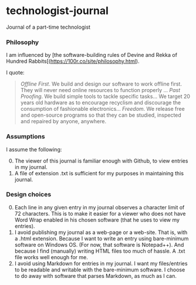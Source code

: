 # technologist-journal
Journal of a part-time technologist

### Philosophy

I am influenced by [the software-building rules of Devine and Rekka 
of Hundred Rabbits[(https://100r.co/site/philosophy.html).

I quote:

> *Offline First*.  We build and design our software to work offline 
first. They will never need online resources to function properly ...
*Past Proofing*. We build simple tools to tackle specific tasks... 
We target 20 years old hardware as to encourage recyclism and 
discourage the consumption of fashionable electronics...
*Freedom*. We release free and open-source programs so that they can 
be studied, inspected and repaired by anyone, anywhere.

### Assumptions

I assume the following:

0. The viewer of this journal is familiar enough with Github, to view
entries in my journal.
0. A file of extension .txt is sufficient for my purposes in maintaining
this journal.

### Design choices

0. Each line in any given entry in my journal observes a character limit
of 72 characters. This is to make it easier for a viewer who does not
have Word Wrap enabled in his chosen software (that he uses to view
my entries).
0. I avoid publishing my journal as a web-page or a web-site. That is,
with a .html extension. Because I want to write an entry using 
bare-minimum software on Windows OS. (For now, that software is
Notepad++). And because I find (manually) writing HTML files too much 
of hassle. A .txt file works well enough for me.
0. I avoid using Markdown for entries in my journal. I want my 
files/entries to be readable and writable with the bare-minimum 
software. I choose to do away with software that parses Markdown,
as much as I can.
